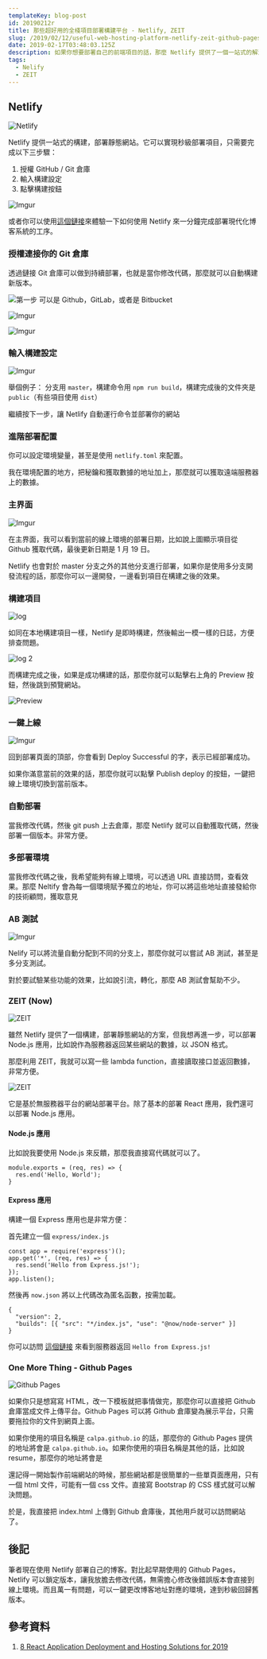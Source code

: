 ```yaml
---
templateKey: blog-post
id: 20190212r
title: 那些超好用的全棧項目部署構建平台 - Netlify, ZEIT
slug: /2019/02/12/useful-web-hosting-platform-netlify-zeit-github-pages/
date: 2019-02-17T03:48:03.125Z
description: 如果你想要部署自己的前端項目的話，那麼 Netlify 提供了一個一站式的解決方法，讓你可以持續部署，以及自動開啟 HTTPS。如果你想要部署 Node.js 應用的話，那麼 ZEIT 會是另外一個解決方案。
tags:
  - Nelify
  - ZEIT
---
```


## Netlify

![Netlify](https://i.imgur.com/U8fCFmE.jpg)

Netlify 提供一站式的構建，部署靜態網站。它可以實現秒級部署項目，只需要完成以下三步驟：

1. 授權 GitHub / Git 倉庫
2. 輸入構建設定
3. 點擊構建按鈕

![Imgur](https://i.imgur.com/jQD3pVh.jpg)

或者你可以使用[這個鏈接](https://app.netlify.com/start/deploy?repository=https://github.com/calpa/gatsby-starter-calpa-blog)來體驗一下如何使用 Netlify 來一分鐘完成部署現代化博客系統的工序。

### 授權連接你的 Git 倉庫

透過鏈接 Git 倉庫可以做到持續部署，也就是當你修改代碼，那麼就可以自動構建新版本。

![第一步](https://i.imgur.com/AjbTNf6.jpg)
可以是 Github，GitLab，或者是 Bitbucket

![Imgur](https://i.imgur.com/3C89msJ.jpg)

![Imgur](https://i.imgur.com/VtTb6sk.jpg)

### 輸入構建設定

![Imgur](https://i.imgur.com/2Y1kzj6.jpg)

舉個例子：
分支用 `master`，構建命令用 `npm run build`，構建完成後的文件夾是 `public`（有些項目使用 `dist`）

繼續按下一步，讓 Netlify 自動運行命令並部署你的網站

### 進階部署配置

你可以設定環境變量，甚至是使用 `netlify.toml` 來配置。

我在環境配置的地方，把秘鑰和獲取數據的地址加上，那麼就可以獲取遠端服務器上的數據。

### 主界面

![Imgur](https://i.imgur.com/xQ82GIC.jpg)

在主界面，我可以看到當前的線上環境的部署日期，比如說上圖顯示項目從 Github 獲取代碼，最後更新日期是 1 月 19 日。

Netlify 也會對於 master 分支之外的其他分支進行部署，如果你是使用多分支開發流程的話，那麼你可以一邊開發，一邊看到項目在構建之後的效果。

### 構建項目

![log](https://i.imgur.com/X04VxNZ.jpg)

如同在本地構建項目一樣，Netlify 是即時構建，然後輸出一模一樣的日誌，方便排查問題。

![log 2](https://i.imgur.com/LptnIJk.jpg)

而構建完成之後，如果是成功構建的話，那麼你就可以點擊右上角的 Preview 按鈕，然後跳到預覽網站。

![Preview](https://i.imgur.com/6FGoBUq.jpg)

### 一鍵上線

![Imgur](https://i.imgur.com/tVSZYk9.jpg)

回到部署頁面的頂部，你會看到 Deploy Successful 的字，表示已經部署成功。

如果你滿意當前的效果的話，那麼你就可以點擊 Publish deploy 的按鈕，一鍵把線上環境切換到當前版本。

### 自動部署

當我修改代碼，然後 git push 上去倉庫，那麼 Netlify 就可以自動獲取代碼，然後部署一個版本。非常方便。

### 多部署環境

當我修改代碼之後，我希望能夠有線上環境，可以透過 URL 直接訪問，查看效果。那麼 Neltify 會為每一個環境賦予獨立的地址，你可以將這些地址直接發給你的技術顧問，獲取意見

### AB 測試

![Imgur](https://i.imgur.com/BujuXfi.jpg)

Nelify 可以將流量自動分配到不同的分支上，那麼你就可以嘗試 AB 測試，甚至是多分支測試。

對於要試驗某些功能的效果，比如說引流，轉化，那麼 AB 測試會幫助不少。

### ZEIT (Now)

![ZEIT](https://i.imgur.com/ZzxM0Y8.jpg)

雖然 Netlify 提供了一個構建，部署靜態網站的方案，但我想再進一步，可以部署 Node.js 應用，比如說作為服務器返回某些網站的數據，以 JSON 格式。

那麼利用 ZEIT，我就可以寫一些 lambda function，直接讀取接口並返回數據，非常方便。

![ZEIT](https://i.imgur.com/Mci9HDR.jpg)

它是基於無服務器平台的網站部署平台。除了基本的部署 React 應用，我們還可以部署 Node.js 應用。

#### Node.js 應用

比如說我要使用 Node.js 來反饋，那麼我直接寫代碼就可以了。

```
module.exports = (req, res) => {
  res.end('Hello, World');
}
```

#### Express 應用

構建一個 Express 應用也是非常方便：

首先建立一個 `express/index.js`

```
const app = require('express')();
app.get('*', (req, res) => {
  res.send('Hello from Express.js!');
});
app.listen();
```

然後再 `now.json` 將以上代碼改為匿名函數，按需加載。

```
{
  "version": 2,
  "builds": [{ "src": "*/index.js", "use": "@now/node-server" }]
}
```

你可以訪問 [這個鏈接](https://my-express-project-pugp5a7l8.now.sh/express/) 來看到服務器返回 `Hello from Express.js!`

### One More Thing - Github Pages

![Github Pages](https://i.imgur.com/QXHqnPL.jpg)

如果你只是想寫寫 HTML，改一下模板就把事情做完，那麼你可以直接把 Github 倉庫當成文件上傳平台。Github Pages 可以將 Github 倉庫變為展示平台，只需要拖拉你的文件到網頁上面。

如果你使用的項目名稱是 `calpa.github.io` 的話，那麼你的 Github Pages 提供的地址將會是 `calpa.github.io`。如果你使用的項目名稱是其他的話，比如說 resume，那麼你的地址將會是

還記得一開始製作前端網站的時候，那些網站都是很簡單的一些單頁面應用，只有一個 html 文件，可能有一個 css 文件。直接寫 Bootstrap 的 CSS 樣式就可以解決問題。

於是，我直接把 index.html 上傳到 Github 倉庫後，其他用戶就可以訪問網站了。

## 後記

筆者現在使用 Netlify 部署自己的博客。對比起早期使用的 Github Pages，Netlify 可以鎖定版本，讓我放膽去修改代碼，無需擔心修改後錯誤版本會直接到線上環境。而且萬一有問題，可以一鍵更改博客地址對應的環境，達到秒級回歸舊版本。

## 參考資料

1. [8 React Application Deployment and Hosting Solutions for 2019](https://blog.bitsrc.io/8-react-application-deployment-and-hosting-options-for-2019-ab4d668309fd)
